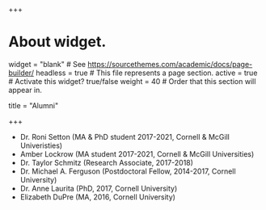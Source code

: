 +++
# About widget.
widget = "blank"  # See https://sourcethemes.com/academic/docs/page-builder/
headless = true  # This file represents a page section.
active = true  # Activate this widget? true/false
weight = 40  # Order that this section will appear in.

title = "Alumni"

+++

- Dr. Roni Setton (MA & PhD student 2017-2021, Cornell & McGill Univeristies)
- Amber Lockrow (MA student 2017-2021, Cornell & McGill Universities)
- Dr. Taylor Schmitz (Research Associate, 2017-2018)
- Dr. Michael A. Ferguson (Postdoctoral Fellow, 2014-2017, Cornell University)
- Dr. Anne Laurita (PhD, 2017, Cornell University)
- Elizabeth DuPre (MA, 2016, Cornell University)
